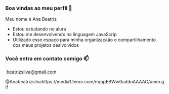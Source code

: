 ### Boa vindas ao meu perfil 💙

Meu nome é Ana Beatriz

- Estou estudando no alura
- Estou me desenvolvendo na linguagem JavaScrip
- Utilizado esse espaço para minha organizaçaão e compartilhamento dos meus projetos deslvolvidos

### Você entra em contato comigo 📫
![]()
beatrizsilva@gmail.com

@Anabeatrizsilvahttps://media1.tenor.com/m/opEBWw0uddoAAAAC/umm.gif
